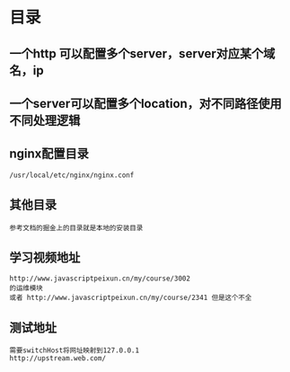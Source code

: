 # 目录

## 一个http 可以配置多个server，server对应某个域名，ip

## 一个server可以配置多个location，对不同路径使用不同处理逻辑

## nginx配置目录

    /usr/local/etc/nginx/nginx.conf

## 其他目录

    参考文档的掘金上的目录就是本地的安装目录

## 学习视频地址

    http://www.javascriptpeixun.cn/my/course/3002
    的运维模块
    或者 http://www.javascriptpeixun.cn/my/course/2341 但是这个不全

## 测试地址

    需要switchHost将网址映射到127.0.0.1
    http://upstream.web.com/

